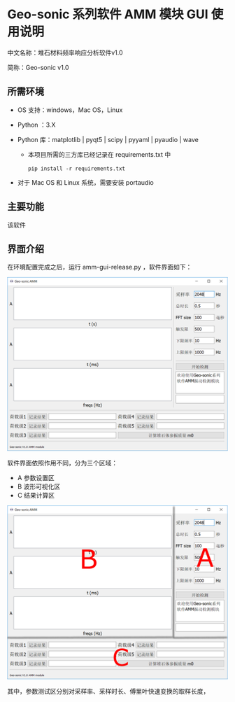 # Geo-sonic 系列软件 AMM 模块 GUI 使用说明

中文名称：堆石材料频率响应分析软件v1.0

简称：Geo-sonic v1.0

## 所需环境

- OS 支持：windows，Mac OS，Linux

- Python ：3.X

- Python 库：matplotlib | pyqt5 | scipy | pyyaml | pyaudio | wave

  - 本项目所需的三方库已经记录在 requirements.txt 中

    ```
    pip install -r requirements.txt
    ```

- 对于 Mac OS 和 Linux 系统，需要安装 portaudio

## 主要功能

该软件

## 界面介绍

在环境配置完成之后，运行 amm-gui-release.py ，软件界面如下：

![](img/amm-gui.png)

软件界面依照作用不同，分为三个区域：

- A 参数设置区
- B 波形可视化区
- C 结果计算区

![](img/layouts.png)

其中，参数测试区分别对采样率、采样时长、傅里叶快速变换的取样长度，